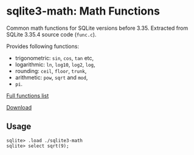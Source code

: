 # sqlite3-math: Math Functions

Common math functions for SQLite versions before 3.35.
Extracted from SQLite 3.35.4 source code (`func.c`).

Provides following functions:

-   trigonometric: `sin`, `cos`, `tan` etc,
-   logarithmic: `ln`, `log10`, `log2`, `log`,
-   rounding: `ceil`, `floor`, `trunk`,
-   arithmetic: `pow`, `sqrt` and `mod`,
-   `pi`.

[Full functions list](https://sqlite.org/lang_mathfunc.html)

[Download](https://github.com/nalgeon/sqlean/releases/latest)

## Usage

```
sqlite> .load ./sqlite3-math
sqlite> select sqrt(9);
```
